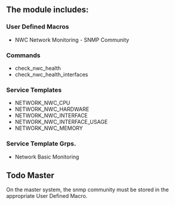 [//]: # (Links)

[//]: # (Pictures)

[//]: # (Content)


## The module includes:

### User Defined Macros

* NWC Network Monitoring - SNMP Community

### Commands

* check_nwc_health
* check_nwc_health_interfaces

### Service Templates

* NETWORK_NWC_CPU
* NETWORK_NWC_HARDWARE
* NETWORK_NWC_INTERFACE
* NETWORK_NWC_INTERFACE_USAGE
* NETWORK_NWC_MEMORY


### Service Template Grps.

*  Network Basic Monitoring

## Todo Master

On the master system, the snmp community must be stored in the appropriate User Defined Macro.
